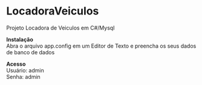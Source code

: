 # LocadoraVeiculos
Projeto Locadora de Veiculos em C#/Mysql

<b>Instalação</b> <br/>
Abra o arquivo app.config em um Editor de Texto e preencha os seus dados de banco de dados

<b>Acesso</b> <br/>
Usuário: admin <br/>
Senha: admin
